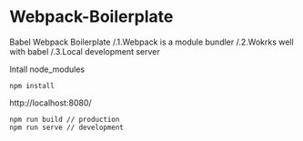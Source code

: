 # Webpack-Boilerplate
Babel Webpack Boilerplate
/.1.Webpack is a module bundler
/.2.Wokrks well with babel
/.3.Local development server

Intall node_modules
```
npm install
```
http://localhost:8080/
```
npm run build // production
npm run serve // development
```
